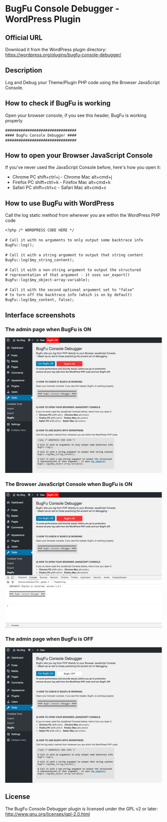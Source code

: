 # BugFu Console Debugger - WordPress Plugin

## Official URL
Download it from the WordPress plugin directory:  
https://wordpress.org/plugins/bugfu-console-debugger/

## Description
Log and Debug your Theme/Plugin PHP code using the Browser JavaScript Console.

## How to check if BugFu is working
Open your browser console, if you see this header, BugFu is working properly
```
################################
#### BugFu Console Debugger ####
################################
```

## How to open your Browser JavaScript Console
If you've never used the JavaScript Console before, here's how you open it:
* Chrome PC shift+ctrl+j - Chrome Mac alt+cmd+j
* Firefox PC shift+ctrl+k - Firefox Mac alt+cmd+k
* Safari PC shift+ctrl+c - Safari Mac alt+cmd+c

## How to use BugFu with WordPress
Call the log static method from wherever you are within the WordPress PHP code
```
<?php /* WORDPRESS CODE HERE */

# Call it with no arguments to only output some backtrace info
BugFu::log();

# Call it with a string argument to output that string content
BugFu::log($my_string_content);

# Call it with a non-string argument to output the structured
# representation of that argument - it uses var_export() 
BugFu::log($my_object-array-variable);

# Call it with the second optional argument set to "false"
# to turn off the backtrace info (which is on by default) 
BugFu::log($my_content, false);
```

## Interface screenshots

### The admin page when BugFu is ON  
![The admin page when BugFu is ON](screenshot-1.jpg)

### The Browser JavaScript Console when BugFu is ON  
![The Browser JavaScript Console when BugFu is ON](screenshot-2.jpg)

### The admin page when BugFu is OFF  
![The admin page when BugFu is OFF](screenshot-3.jpg)


## License
The BugFu Console Debugger plugin is licensed under the GPL v2 or later:  
http://www.gnu.org/licenses/gpl-2.0.html

